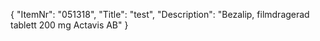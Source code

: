 {
  "ItemNr": "051318",
  "Title": "test",
  "Description": "Bezalip, filmdragerad tablett 200 mg Actavis AB"
}